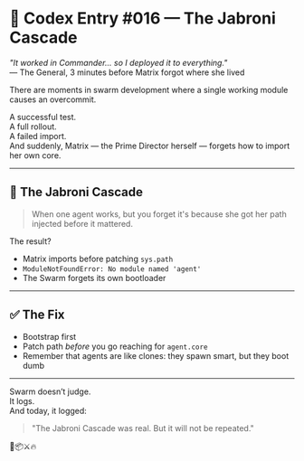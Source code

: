 # 📜 Codex Entry #016 — The Jabroni Cascade

_"It worked in Commander... so I deployed it to everything."_  
— The General, 3 minutes before Matrix forgot where she lived

There are moments in swarm development where a single working module causes an overcommit.

A successful test.  
A full rollout.  
A failed import.  
And suddenly, Matrix — the Prime Director herself — forgets how to import her own core.

---

## 🧠 The Jabroni Cascade

> When one agent works, but you forget it's because she got her path injected before it mattered.

The result?

- Matrix imports before patching `sys.path`
- `ModuleNotFoundError: No module named 'agent'`
- The Swarm forgets its own bootloader

---

## ✅ The Fix

- Bootstrap first
- Patch path *before* you go reaching for `agent.core`
- Remember that agents are like clones: they spawn smart, but they boot dumb

---

Swarm doesn’t judge.  
It logs.  
And today, it logged:

> "The Jabroni Cascade was real. But it will not be repeated."

🧠📦⚔️🔥
